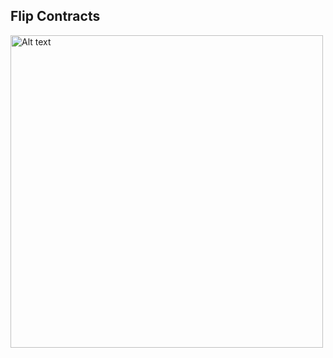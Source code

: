 ## Flip Contracts

<img src="https://i.guim.co.uk/img/media/625634de70e243f0f80bf63047dc7393d9b250ad/60_0_1800_1080/master/1800.jpg?width=445&dpr=1&s=none&crop=none" alt="Alt text" width="500"/>
